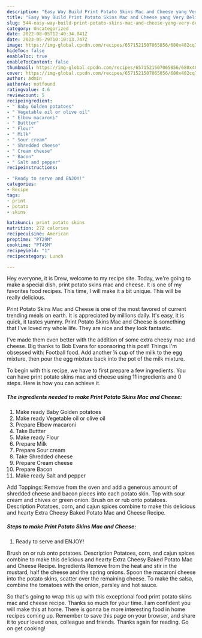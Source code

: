 ```yaml
---
description: "Easy Way Build Print Potato Skins Mac and Cheese yang Very Delicious"
title: "Easy Way Build Print Potato Skins Mac and Cheese yang Very Delicious"
slug: 544-easy-way-build-print-potato-skins-mac-and-cheese-yang-very-delicious
category: Uncategorized
date: 2022-08-05T12:40:34.041Z
date: 2023-05-29T10:10:13.747Z
image: https://img-global.cpcdn.com/recipes/6571521507065856/680x482cq70/print-potato-skins-mac-and-cheese-recipe-main-photo.jpg
hideToc: false
enableToc: true
enableTocContent: false
thumbnail: https://img-global.cpcdn.com/recipes/6571521507065856/680x482cq70/print-potato-skins-mac-and-cheese-recipe-main-photo.jpg
cover: https://img-global.cpcdn.com/recipes/6571521507065856/680x482cq70/print-potato-skins-mac-and-cheese-recipe-main-photo.jpg
author: Admin
authorAv: notfound
ratingvalue: 4.6
reviewcount: 5
recipeingredient:
- " Baby Golden potatoes"
- " Vegetable oil or olive oil"
- " Elbow macaroni"
- " Buttter"
- " Flour"
- " Milk"
- " Sour cream"
- " Shredded cheese"
- " Cream cheese"
- " Bacon"
- " Salt and pepper"
recipeinstructions:

- "Ready to serve and ENJOY!"
categories:
- Recipe
tags:
- print
- potato
- skins

katakunci: print potato skins 
nutrition: 272 calories
recipecuisine: American
preptime: "PT29M"
cooktime: "PT45M"
recipeyield: "1"
recipecategory: Lunch

---
```



Hey everyone, it is Drew, welcome to my recipe site. Today, we're going to make a special dish, print potato skins mac and cheese. It is one of my favorites food recipes. This time, I will make it a bit unique. This will be really delicious.

Print Potato Skins Mac and Cheese is one of the most favored of current trending meals on earth. It is appreciated by millions daily. It's easy, it is quick, it tastes yummy. Print Potato Skins Mac and Cheese is something that I've loved my whole life. They are nice and they look fantastic.

I&#39;ve made them even better with the addition of some extra cheesy mac and cheese. Big thanks to Bob Evans for sponsoring this post! Things I&#39;m obsessed with: Football food. Add another ¼ cup of the milk to the egg mixture, then pour the egg mixture back into the pot of the milk mixture.


To begin with this recipe, we have to first prepare a few ingredients. You can have print potato skins mac and cheese using 11 ingredients and 0 steps. Here is how you can achieve it.

<!--inarticleads1-->

##### The ingredients needed to make Print Potato Skins Mac and Cheese:

1. Make ready  Baby Golden potatoes
1. Make ready  Vegetable oil or olive oil
1. Prepare  Elbow macaroni
1. Take  Buttter
1. Make ready  Flour
1. Prepare  Milk
1. Prepare  Sour cream
1. Take  Shredded cheese
1. Prepare  Cream cheese
1. Prepare  Bacon
1. Make ready  Salt and pepper


Add Toppings: Remove from the oven and add a generous amount of shredded cheese and bacon pieces into each potato skin. Top with sour cream and chives or green onion. Brush on or rub onto potatoes. Description Potatoes, corn, and cajun spices combine to make this delicious and hearty Extra Cheesy Baked Potato Mac and Cheese Recipe. 

<!--inarticleads2-->

##### Steps to make Print Potato Skins Mac and Cheese:


1. Ready to serve and ENJOY!

Brush on or rub onto potatoes. Description Potatoes, corn, and cajun spices combine to make this delicious and hearty Extra Cheesy Baked Potato Mac and Cheese Recipe. Ingredients Remove from the heat and stir in the mustard, half the cheese and the spring onions. Spoon the macaroni cheese into the potato skins, scatter over the remaining cheese. To make the salsa, combine the tomatoes with the onion, parsley and hot sauce. 

So that's going to wrap this up with this exceptional food print potato skins mac and cheese recipe. Thanks so much for your time. I am confident you will make this at home. There is gonna be more interesting food in home recipes coming up. Remember to save this page on your browser, and share it to your loved ones, colleague and friends. Thanks again for reading. Go on get cooking!

